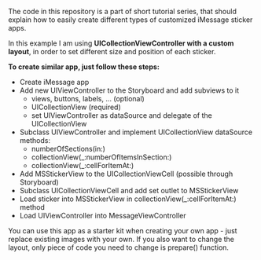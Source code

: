 The code in this repository is a part of short tutorial series, that should explain how to easily create different types of customized iMessage sticker apps.

In this example I am using **UICollectionViewController with a custom layout**, in order to set different size and position of each sticker.

**To create similar app, just follow these steps:**

* Create iMessage app
* Add new UIViewController to the Storyboard and add subviews to it
  * views, buttons, labels, … (optional)
  * UICollectionView (required)
  * set UIViewController as dataSource and delegate of the UICollectionView
* Subclass UIViewController and implement UICollectionView dataSource methods:
  * numberOfSections(in:)
  * collectionView(_:numberOfItemsInSection:)
  * collectionView(_:cellForItemAt:)
* Add MSStickerView to the UICollectionViewCell (possible through Storyboard)
* Subclass UICollectionViewCell and add set outlet to MSStickerView
* Load sticker into MSStickerView in collectionView(_:cellForItemAt:) method
* Load UIViewController into MessageViewController

You can use this app as a starter kit when creating your own app - just replace existing images with your own.
If you also want to change the layout, only piece of code you need to change is prepare() function.
